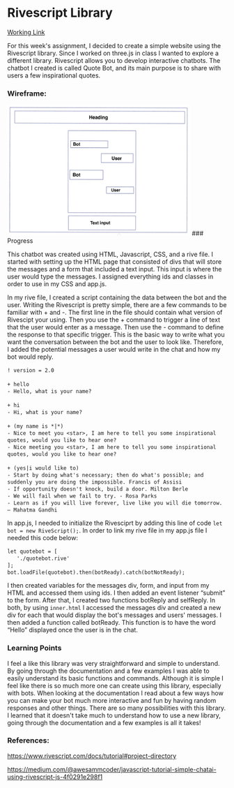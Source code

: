 #  Rivescript Library
[Working Link](https://fatemaalhameli.github.io/ConnectionsLab/Assignments/Assignment%206/#edge)

For this week's assignment, I decided to create a simple website using the Rivescript library. Since I worked on three.js in class I wanted to explore a different library. Rivescript allows you to develop interactive chatbots. The chatbot I created is called Quote Bot, and its main purpose is to share with users a few inspirational quotes.

### Wireframe: 
  <img src= "https://github.com/FatemaAlhameli/ConnectionsLab/blob/main/Media/Assignments%20Media/Quotebot.jpeg" width = "420" height = "300">
### Progress

This chatbot was created using HTML, Javascript, CSS, and a rive file. I started with setting up the HTML page that consisted of divs that will store the messages and a form that included a text input. This input is where the user would type the messages. I assigned everything ids and classes in order to use in my CSS and app.js. 

In my rive file, I created a script containing the data between the bot and the user. Writing the Rivescript is pretty simple, there are a few commands to be familiar with + and -. The first line in the file should contain what version of Rivescipt your using. Then you use the + command to trigger a line of text that the user would enter as a message. Then use the - command to define the response to that specific trigger. This is the basic way to write what you want the conversation between the bot and the user to look like. Therefore, I added the potential messages a user would write in the chat and how my bot would reply. 

```
! version = 2.0

+ hello
- Hello, what is your name?

+ hi
- Hi, what is your name?

+ (my name is *|*)
- Nice to meet you <star>, I am here to tell you some inspirational quotes, would you like to hear one?
- Nice meeting you <star>, I am here to tell you some inspirational quotes, would you like to hear one?

+ (yes|i would like to)
- Start by doing what's necessary; then do what's possible; and suddenly you are doing the impossible. Francis of Assisi
- If opportunity doesn't knock, build a door. Milton Berle
- We will fail when we fail to try. - Rosa Parks
- Learn as if you will live forever, live like you will die tomorrow. — Mahatma Gandhi
```

In app.js, I needed to initialize the Rivesciprt by adding this line of code ```let bot = new RiveScript();```.  In order to link my rive file in my app.js file I needed this code below:

```
let quotebot = [
   './quotebot.rive'
];
bot.loadFile(quotebot).then(botReady).catch(botNotReady);
```
I then created variables for the messages div, form, and input from my HTML and accessed them using ids. I then added an event listener “submit” to the form. After that, I created two functions botReply and selfReply. In both, by using ```inner.html``` I accessed the messages div and created a new div for each that would display the bot's messages and users' messages.  I then added a function called botReady. This function is to have the word “Hello” displayed once the user is in the chat. 


### Learning Points 

I feel a like this library was very straightforward and simple to understand. By going through the documentation and a few examples I was able to easily understand its basic functions and commands. Although it is simple I feel like there is so much more one can create using this library, especially with bots. When looking at the documentation I read about a few ways how you can make your bot much more interactive and fun by having random responses and other things. There are so many possibilities with this library. I learned that it doesn't take much to understand how to use a new library, going through the documentation and a few examples is all it takes! 

### References: 

https://www.rivescript.com/docs/tutorial#project-directory

https://medium.com/@awesammcoder/javascript-tutorial-simple-chatai-using-rivescript-js-4f0291e298f1

